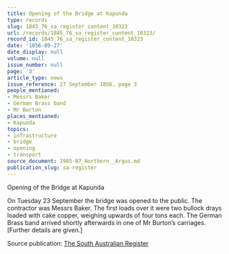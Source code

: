```yaml
---
title: Opening of the Bridge at Kapunda
type: records
slug: 1845_76_sa_register_content_10323
url: /records/1845_76_sa_register_content_10323/
record_id: 1845_76_sa_register_content_10323
date: '1856-09-27'
date_display: null
volume: null
issue_number: null
page: '3'
article_type: news
issue_reference: 27 September 1856, page 3
people_mentioned:
- Messrs Baker
- German Brass band
- Mr Burton
places_mentioned:
- Kapunda
topics:
- infrastructure
- bridge
- opening
- transport
source_document: 1985-87_Northern__Argus.md
publication_slug: sa-register
---
```


Opening of the Bridge at Kapunda

On Tuesday 23 September the bridge was opened to the public.  The contractor was Messrs Baker.  The first loads over it were two bullock drays loaded with cake copper, weighing upwards of four tons each.  The German Brass band arrived shortly afterwards in one of Mr Burton’s carriages.  [Further details are given.]

Source publication: [The South Australian Register](/publications/sa-register/)
